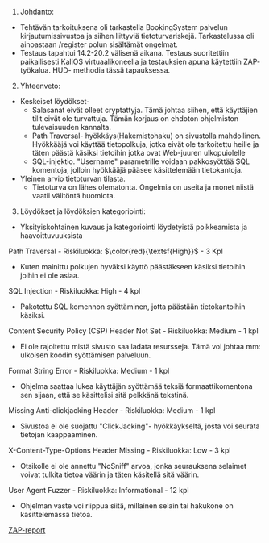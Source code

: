 1. Johdanto:
- Tehtävän tarkoituksena oli tarkastella BookingSystem palvelun kirjautumissivustoa ja siihen liittyviä tietoturvariskejä. Tarkastelussa oli ainoastaan /register polun sisältämät ongelmat.
- Testaus tapahtui 14.2-20.2 välisenä aikana. Testaus suoritettiin paikallisesti KaliOS virtuaalikoneella ja testauksien apuna käytettiin ZAP- työkalua. HUD- methodia tässä tapauksessa.

2. Yhteenveto:
- Keskeiset löydökset-
	- Salasanat eivät olleet cryptattyja. Tämä johtaa siihen, että käyttäjien tilit eivät ole turvattuja. Tämän korjaus on ehdoton ohjelmiston tulevaisuuden kannalta.
	- Path Traversal- hyökkäys(Hakemistohaku) on sivustolla mahdollinen. Hyökkääjä voi käyttää tietopolkuja, jotka eivät ole tarkoitettu heille ja täten päästä käsiksi tietoihin jotka ovat Web-juuren ulkopuiolelle
	- SQL-injektio. "Username" parametrille voidaan pakkosyöttää SQL komentoja, jolloin hyökkääjä pääsee käsittelemään tietokantoja.
- Yleinen arvio tietoturvan tilasta.
	- Tietoturva on lähes olematonta. Ongelmia on useita ja monet niistä vaatii välitöntä huomiota.
3. Löydökset ja löydöksien kategoriointi:
- Yksityiskohtainen kuvaus ja kategoriointi löydetyistä poikkeamista ja haavoittuvuuksista

Path Traversal - Riskiluokka: $\color{red}{\textsf{High}}$ - 3 Kpl 
 - Kuten mainittu polkujen hyväksi käyttö päästäkseen käsiksi tietoihin joihin ei ole asiaa.

SQL Injection - Riskiluokka: High - 4 kpl
 - Pakotettu SQL komennon syöttäminen, jotta päästään tietokantoihin käsiksi.
 
Content Security Policy (CSP) Header Not Set - Riskiluokka: Medium - 1 kpl
- Ei ole rajoitettu mistä sivusto saa ladata resursseja. Tämä voi johtaa mm: ulkoisen koodin syöttämisen palveluun.

Format String Error - Riskiluokka: Medium - 1 kpl
 - Ohjelma saattaa lukea käyttäjän syöttämää teksiä formaattikomentona sen sijaan, että se käsittelisi sitä pelkkänä tekstinä.
 
Missing Anti-clickjacking Header - Riskiluokka: Medium - 1 kpl
- Sivustoa ei ole suojattu "ClickJacking"- hyökkäykseltä, josta voi seurata tietojan kaappaaminen.

X-Content-Type-Options Header Missing - Riskiluokka: Low - 3 kpl
- Otsikolle ei ole annettu "NoSniff" arvoa, jonka seurauksena selaimet voivat tulkita tietoa väärin ja täten käsitellä sitä väärin.

User Agent Fuzzer - Riskiluokka: Informational -  12 kpl
- Ohjelman vaste voi riippua siitä, millainen selain tai hakukone on käsittelemässä tietoa.


[ZAP-report](zap-report.md)
